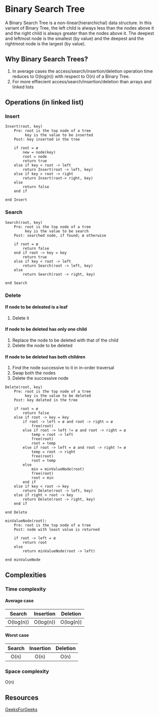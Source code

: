 # Binary Search Tree

A Binary Search Tree is a non-linear(hierarchichal) data structure. In this variant of Binary Tree, the left child is always less than the nodes above it and the right child is always greater than the nodes above it. The deepest and leftmost node is the smallest (by value) and the deepest and the rightmost node is the largest (by value).

## Why Binary Search Trees?
1. In average cases the access/search/insertion/deletion operation time reduces to O(log(n)) with respect to O(n) of a Binary Tree.
2. For more effiecient access/search/insertion/deletion than arrays and linked lists

## Operations (in linked list)

### Insert
```
Insert(root, key)
	Pre: root is the top node of a tree
	     key is the value to be inserted
	Post: key inserted in the tree

	if root = ø
		new = node(key)
		root = node
		return true
	else if key < root -> left
		return Insert(root -> left, key)
	else if key > root -> right
		return Insert(root-> right, key)
	else
		return false
	end if
	
end Insert
```

### Search
```
Search(root, key)
	Pre: root is the top node of a tree
	     key is the value to be search
	Post: searched node, if found; ø otherwise

	if root = ø
		return false
	end if root -> key = key
		return true
	else if key < root -> left
		return Search(root -> left, key)
	else
		return Search(root -> right, key)

end Search
```

### Delete

#### If node to be deleated is a leaf
1. Delete it

#### If node to be deleted has only one child
1. Replace the node to be deleted with that of the child
2. Delete the node to be deleted

#### If node to be deleted has both children
1. Find the node successive to it in in-order traversal 
2. Swap both the nodes
3. Delete the successive node

```
Delete(root, key)
	Pre: root is the top node of a tree
	     key is the value to be deleted
	Post: key deleted in the tree
	
	if root = ø
		return false
	else if root -> key = key
		if root -> left = ø and root -> right = ø
			free(root)
		else if root -> left != ø and root -> right = ø
			temp = root -> left
			free(root)
			root = temp
		else if root -> left = ø and root -> right != ø
			temp = root -> right
			free(root)
			root = temp
		else
			min = minValueNode(root)
			free(root)
			root = min
		end if
	else if key < root -> key
		return Delete(root -> left, key)
	else if right > root -> key
		return Delete(root -> right, key)
	end if 
	
end Delete
```
```
minValueNode(root):
	Pre: root is the top node of a tree
	Post: node with least value is returned

	if root -> left = ø
		return root
	else
		return minValueNode(root -> left)
	
end minValueNode
```

## Complexities

### Time complexity

#### Average case

| Search     | Insertion | Deletion  |
| :--------: |:--------: |:--------: |
| O(log(n))  | O(log(n)) | O(log(n)) |

#### Worst case

| Search     | Insertion | Deletion  |
| :--------: |:--------: |:--------: |
| O(n)       | O(n)      | O(n)      |

### Space complexity
O(n)

## Resources
[GeeksForGeeks](https://www.geeksforgeeks.org)